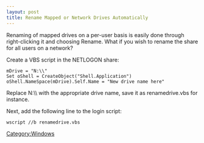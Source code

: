 ```yaml
---
layout: post 
title: Rename Mapped or Network Drives Automatically
---
```


Renaming of mapped drives on a per-user basis is easily done through
right-clicking it and choosing Rename. What if you wish to rename the
share for all users on a network?

Create a VBS script in the NETLOGON share:

    mDrive = "N:\\"
    Set oShell = CreateObject("Shell.Application")
    oShell.NameSpace(mDrive).Self.Name = "New drive name here"

Replace N:\\\\ with the appropriate drive name, save it as
renamedrive.vbs for instance.

Next, add the following line to the login script:

    wscript //b renamedrive.vbs

[Category:Windows](Category:Windows "wikilink")
